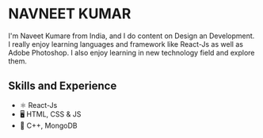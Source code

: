 # NAVNEET KUMAR

I'm Naveet Kumare from India, and I do content on Design an Development. I really enjoy learning languages and framework like React-Js as well as Adobe Photoshop.
I also enjoy learning in new technology field and explore them.

## Skills and Experience
* ⚛ React-Js
* 🖥️ HTML, CSS & JS
* 📁 C++, MongoDB

